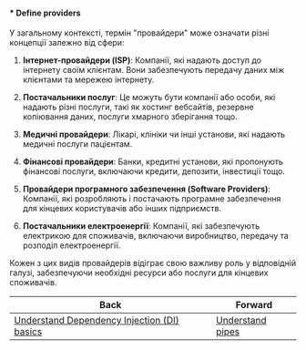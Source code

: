 #### * Define providers

У загальному контексті, термін "провайдери" може означати різні концепції залежно від сфери:

1. **Інтернет-провайдери (ISP)**: Компанії, які надають доступ до інтернету своїм клієнтам. Вони забезпечують передачу даних між клієнтами та мережею інтернету.

2. **Постачальники послуг**: Це можуть бути компанії або особи, які надають різні послуги, такі як хостинг вебсайтів, резервне копіювання даних, послуги хмарного зберігання тощо.

3. **Медичні провайдери**: Лікарі, клініки чи інші установи, які надають медичні послуги пацієнтам.

4. **Фінансові провайдери**: Банки, кредитні установи, які пропонують фінансові послуги, включаючи кредити, депозити, інвестиції тощо.

5. **Провайдери програмного забезпечення (Software Providers)**: Компанії, які розробляють і постачають програмне забезпечення для кінцевих користувачів або інших підприємств. 

6. **Постачальники електроенергії**: Компанії, які забезпечують електрикою для споживачів, включаючи виробництво, передачу та розподіл електроенергії.

Кожен з цих видів провайдерів відіграє свою важливу роль у відповідній галузі, забезпечуючи необхідні ресурси або послуги для кінцевих споживачів.

| Back | Forward |
|---|---|
| [Understand Dependency Injection (DI) basics](/ua/junior/nestjs/understand-dependency-injection-basics.md)  | [Understand pipes](/ua/junior/nestjs/understand-pipes.md) |